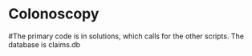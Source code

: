 # Colonoscopy
#The primary code is in solutions, which calls for the other scripts. The database is claims.db
